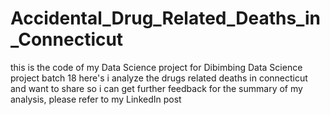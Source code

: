 # Accidental_Drug_Related_Deaths_in_Connecticut
this is the code of my Data Science project  for Dibimbing Data Science project batch 18
here's i analyze the drugs related deaths in connecticut and want to share so i can get further feedback
for the summary of my analysis, please refer to my LinkedIn post 
